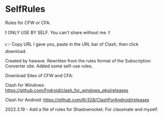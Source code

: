 # SelfRules

Rules for CFW or CFA.

❗ ONLY USE BY SELF. You can't share without me. ❗

👉 Copy URL I gave you, paste in the URL bar of Clash, then click download.

Created by hawave. Rewritten from the rules format of the Subscription Converter site. Added some self-use rules.

Download Sites of CFW and CFA:

Clash for Windows: https://github.com/Fndroid/clash_for_windows_pkg/releases

Clash for Android: https://github.com/Kr328/ClashForAndroid/releases

2022.3.19 - Add a file of rules for Shadowrocket. For classmate and myself.

